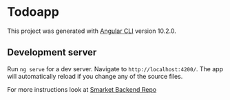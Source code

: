 # Todoapp

This project was generated with [Angular CLI](https://github.com/angular/angular-cli) version 10.2.0.

## Development server

Run `ng serve` for a dev server. Navigate to `http://localhost:4200/`. The app will automatically reload if you change any of the source files.

For more instructions look at [Smarket Backend Repo](https://github.com/matheusads/smarket_backend)
